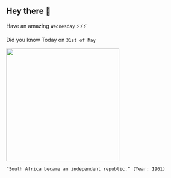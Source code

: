 ## Hey there 👋
Have an amazing `Wednesday` ⚡⚡⚡

Did you know Today on `31st of May`
 
 [<img src="https://www.sahistory.org.za/sites/default/files/article_image/treaty_of_vereeniging_history.jpg" width="300" />](https://en.wikipedia.org/wiki/History_of_South_Africa#:~:text=The%20country%20became%20a%20fully,the%20Republic%20of%20South%20Africa.) 
 ```
“South Africa became an independent republic.” (Year: 1961)
```
